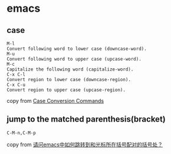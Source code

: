 # emacs

## case

``` emacs-lisp
M-l
Convert following word to lower case (downcase-word).
M-u
Convert following word to upper case (upcase-word).
M-c
Capitalize the following word (capitalize-word).
C-x C-l
Convert region to lower case (downcase-region).
C-x C-u
Convert region to upper case (upcase-region).
```
copy from [Case Conversion Commands](https://www.gnu.org/software/emacs/manual/html_node/emacs/Case.html)

## jump to the matched parenthesis(bracket)

```
C-M-n,C-M-p
```
copy from [请问emacs中如何跳转到和光标所在括号配对的括号处？](https://bbs.csdn.net/topics/70029649)
